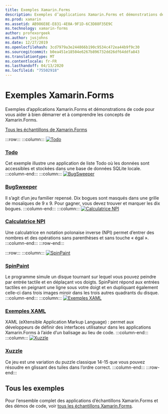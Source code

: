 ```yaml
---
title: Exemples Xamarin.Forms
description: Exemples d’applications Xamarin.Forms et démonstrations de code pour vous aider à bien démarrer et à comprendre les concepts de Xamarin.Forms.
ms.prod: xamarin
ms.assetid: AB986E8E-E831-4E0A-9F1D-6C3D88F35E9C
ms.technology: xamarin-forms
author: profexorgeek
ms.author: jusjohns
ms.date: 12/27/2019
ms.openlocfilehash: 3cd7979a3e244866b190c9534c472ea44b9f9c30
ms.sourcegitcommit: b0ea451e18504e6267b896732dd26df64ddfa843
ms.translationtype: MT
ms.contentlocale: fr-FR
ms.lasthandoff: 04/13/2020
ms.locfileid: "75502918"
---
```

# <a name="xamarinforms-samples"></a>Exemples Xamarin.Forms

Exemples d’applications Xamarin.Forms et démonstrations de code pour vous aider à bien démarrer et à comprendre les concepts de Xamarin.Forms.

[Tous les échantillons de Xamarin.Forms](https://docs.microsoft.com/samples/browse/?products=xamarin&term=Xamarin.Forms)

:::row:::
    :::column:::
[![Todo](images/todo.png)](https://docs.microsoft.com/samples/xamarin/xamarin-forms-samples/todo/)

### <a name="todo"></a>[Todo](https://docs.microsoft.com/samples/xamarin/xamarin-forms-samples/todo/)

Cet exemple illustre une application de liste Todo où les données sont accessibles et stockées dans une base de données SQLite locale.
    :::column-end:::
    :::column:::
[![BugSweeper](images/bugsweeper.png)](https://docs.microsoft.com/samples/xamarin/xamarin-forms-samples/bugsweeper/)

### <a name="bugsweeper"></a>[BugSweeper](https://docs.microsoft.com/samples/xamarin/xamarin-forms-samples/bugsweeper/)

Il s’agit d’un jeu familier repensé. Dix bogues sont masqués dans une grille de mosaïques de 9 x 9. Pour gagner, vous devez trouver et marquer les dix bogues.
    :::column-end:::
    :::column:::
[![Calculatrice NPI](images/rpncalc.png)](https://docs.microsoft.com/samples/xamarin/xamarin-forms-samples/rpncalculator/)

### <a name="rpn-calculator"></a>[Calculatrice NPI](https://docs.microsoft.com/samples/xamarin/xamarin-forms-samples/rpncalculator/)

Une calculatrice en notation polonaise inverse (NPI) permet d’entrer des nombres et des opérations sans parenthèses et sans touche « égal ».
    :::column-end:::
:::row-end:::

:::row:::
    :::column:::
[![SpinPaint](images/spinpaint.png)](https://docs.microsoft.com/samples/xamarin/xamarin-forms-samples/skiasharpforms-spinpaint/)

### <a name="spinpaint"></a>[SpinPaint](https://docs.microsoft.com/samples/xamarin/xamarin-forms-samples/skiasharpforms-spinpaint/)

Le programme simule un disque tournant sur lequel vous pouvez peindre par entrée tactile et en déplaçant vos doigts. SpinPaint répond aux entrées tactiles en peignant une ligne sous votre doigt et en dupliquant également celle-ci dans trois images miroir dans les trois autres quadrants du disque.
    :::column-end:::
    :::column:::
[![Exemples XAML](images/xaml.png)](https://docs.microsoft.com/samples/xamarin/xamarin-forms-samples/xamlsamples/)

### <a name="xaml-samples"></a>[Exemples XAML](https://docs.microsoft.com/samples/xamarin/xamarin-forms-samples/xamlsamples/)

XAML (eXtensible Application Markup Language) : permet aux développeurs de définir des interfaces utilisateur dans les applications Xamarin.Forms à l’aide d’un balisage au lieu de code.
    :::column-end:::
        :::column:::
[![Xuzzle](images/xuzzle.png)](https://docs.microsoft.com/samples/xamarin/mobile-samples/liveplayer-xamagonxuzzlelp/)

### <a name="xuzzle"></a>[Xuzzle](https://docs.microsoft.com/samples/xamarin/mobile-samples/liveplayer-xamagonxuzzlelp/)

Ce jeu est une variation du puzzle classique 14-15 que vous pouvez résoudre en glissant des tuiles dans l’ordre correct.
    :::column-end:::
:::row-end:::

## <a name="all-samples"></a>Tous les exemples

Pour l’ensemble complet des applications d’échantillons Xamarin.Forms et des démos de code, voir [tous les échantillons Xamarin.Forms](https://docs.microsoft.com/samples/browse/?products=xamarin&term=Xamarin.Forms).